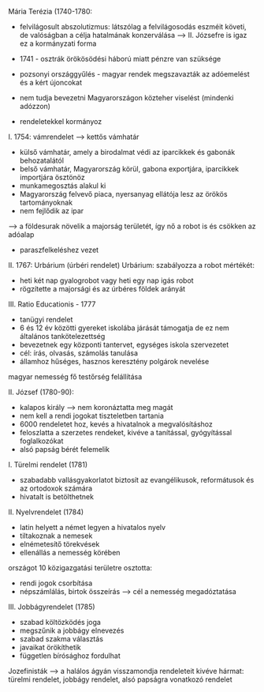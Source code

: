 Mária Terézia (1740-1780:
- felvilágosult abszolutizmus: látszólag a felvilágosodás eszméit követi, de valóságban a célja hatalmának konzerválása --> II. Józsefre is igaz ez a kormányzati forma

- 1741 - osztrák örökösödési háború miatt pénzre van szüksége
- pozsonyi országgyűlés - magyar rendek megszavazták az adóemelést és a kért újoncokat
- nem tudja bevezetni Magyarországon közteher viselést (mindenki adózzon)
- rendeletekkel kormányoz

I. 1754: vámrendelet --> kettős vámhatár
- külső vámhatár, amely a birodalmat védi az iparcikkek és gabonák behozatalától
- belső vámhatár, Magyarország körül, gabona exportjára, iparcikkek importjára ösztönöz
- munkamegosztás alakul ki
- Magyarország felvevő piaca, nyersanyag ellátója lesz az örökös tartományoknak
- nem fejlődik az ipar

--> a földesurak növelik a majorság területét, így nő a robot is és csökken az adóalap
- paraszfelkeléshez vezet

II. 1767: Urbárium (úrbéri rendelet)
Urbárium: szabályozza a robot mértékét:
- heti két nap gyalogrobot vagy heti egy nap igás robot
- rögzítette a majorsági és az úrbéres földek arányát

III. Ratio Educationis - 1777
- tanügyi rendelet
- 6 és 12 év közötti gyereket iskolába járását támogatja de ez nem általános tankötelezettség
- bevezetnek egy központi tantervet, egységes iskola szervezetet
- cél: írás, olvasás, számolás tanulása
- államhoz hűséges, hasznos keresztény polgárok nevelése

magyar nemesség fő testőrség felállítása

II. József (1780-90):
- kalapos király --> nem koronáztatta meg magát
- nem kell a rendi jogokat tiszteletben tartania
- 6000 rendeletet hoz, kevés a hivatalnok a megvalósításhoz
- feloszlatta a szerzetes rendeket, kivéve a tanítással, gyógyítással foglalkozókat
- alsó papság bérét felemelik

I. Türelmi rendelet (1781)
- szabadabb vallásgyakorlatot biztosít az evangélikusok, reformátusok és az ortodoxok számára
- hivatalt is betölthetnek

II. Nyelvrendelet (1784)
- latin helyett a német legyen a hivatalos nyelv
- tiltakoznak a nemesek
- elnémetesítő törekvések
- ellenállás a nemesség körében

országot 10 közigazgatási területre osztotta:
- rendi jogok csorbítása
- népszámlálás, birtok összeírás --> cél a nemesség megadóztatása

III. Jobbágyrendelet (1785)
- szabad költözködés joga
- megszűnik a jobbágy elnevezés
- szabad szakma választás
- javaikat örökíthetik
- független bírósághoz fordulhat

Jozefinisták --> a halálos ágyán visszamondja rendeleteit kivéve hármat: türelmi rendelet, jobbágy rendelet, alsó papságra vonatkozó rendelet
